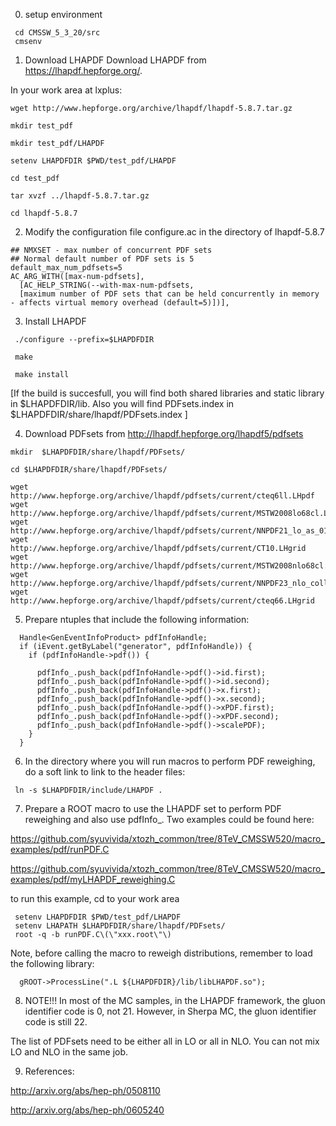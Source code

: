 0) setup environment

```
 cd CMSSW_5_3_20/src
 cmsenv
```

1) Download LHAPDF
   Download LHAPDF from https://lhapdf.hepforge.org/.

 In your work area at lxplus:

 ```  
 wget http://www.hepforge.org/archive/lhapdf/lhapdf-5.8.7.tar.gz
  
 mkdir test_pdf

 mkdir test_pdf/LHAPDF

 setenv LHAPDFDIR $PWD/test_pdf/LHAPDF

 cd test_pdf

 tar xvzf ../lhapdf-5.8.7.tar.gz

 cd lhapdf-5.8.7
``` 

2) Modify the configuration file configure.ac in the directory of lhapdf-5.8.7

```
## NMXSET - max number of concurrent PDF sets
## Normal default number of PDF sets is 5
default_max_num_pdfsets=5
AC_ARG_WITH([max-num-pdfsets],
  [AC_HELP_STRING(--with-max-num-pdfsets,
  [maximum number of PDF sets that can be held concurrently in memory - affects virtual memory overhead (default=5)])],
```

3) Install LHAPDF
```
 ./configure --prefix=$LHAPDFDIR

 make
 
 make install

```

 [If the build is succesfull, you will find both shared libraries and 
 static library in $LHAPDFDIR/lib.
 Also you will find PDFsets.index in $LHAPDFDIR/share/lhapdf/PDFsets.index
 ]
 
4) Download PDFsets from http://lhapdf.hepforge.org/lhapdf5/pdfsets

```
mkdir  $LHAPDFDIR/share/lhapdf/PDFsets/
 
cd $LHAPDFDIR/share/lhapdf/PDFsets/

wget http://www.hepforge.org/archive/lhapdf/pdfsets/current/cteq6ll.LHpdf
wget http://www.hepforge.org/archive/lhapdf/pdfsets/current/MSTW2008lo68cl.LHgrid
wget http://www.hepforge.org/archive/lhapdf/pdfsets/current/NNPDF21_lo_as_0119_100.LHgrid
wget http://www.hepforge.org/archive/lhapdf/pdfsets/current/CT10.LHgrid
wget http://www.hepforge.org/archive/lhapdf/pdfsets/current/MSTW2008nlo68cl.LHgrid
wget http://www.hepforge.org/archive/lhapdf/pdfsets/current/NNPDF23_nlo_collider_as_0118.LHgrid
wget http://www.hepforge.org/archive/lhapdf/pdfsets/current/cteq66.LHgrid

```

5) Prepare ntuples that include the following information:

```
  Handle<GenEventInfoProduct> pdfInfoHandle;
  if (iEvent.getByLabel("generator", pdfInfoHandle)) {
    if (pdfInfoHandle->pdf()) {

      pdfInfo_.push_back(pdfInfoHandle->pdf()->id.first);
      pdfInfo_.push_back(pdfInfoHandle->pdf()->id.second);
      pdfInfo_.push_back(pdfInfoHandle->pdf()->x.first);
      pdfInfo_.push_back(pdfInfoHandle->pdf()->x.second);
      pdfInfo_.push_back(pdfInfoHandle->pdf()->xPDF.first);
      pdfInfo_.push_back(pdfInfoHandle->pdf()->xPDF.second);
      pdfInfo_.push_back(pdfInfoHandle->pdf()->scalePDF);
    }
  }

```

6) In the directory where you will run macros to perform PDF 
 reweighing, do a soft link to link to the header files:
 
```
 ln -s $LHAPDFDIR/include/LHAPDF .
```


7) Prepare a ROOT macro to use the LHAPDF set to perform PDF reweighing 
 and also use pdfInfo_. Two examples could be found here:

https://github.com/syuvivida/xtozh_common/tree/8TeV_CMSSW520/macro_examples/pdf/runPDF.C

https://github.com/syuvivida/xtozh_common/tree/8TeV_CMSSW520/macro_examples/pdf/myLHAPDF_reweighing.C

 to run this example, cd to your work area
```
 setenv LHAPDFDIR $PWD/test_pdf/LHAPDF
 setenv LHAPATH $LHAPDFDIR/share/lhapdf/PDFsets/
 root -q -b runPDF.C\(\"xxx.root\"\)
```

Note, before calling the macro to reweigh distributions, remember to load 
 the following library:
```
  gROOT->ProcessLine(".L ${LHAPDFDIR}/lib/libLHAPDF.so");
```


8) NOTE!!!
 In most of the MC samples, in the LHAPDF framework, 
 the gluon identifier code is 0, not 21. However, in Sherpa MC, 
 the gluon identifier code is still 22.

 The list of PDFsets need to be either all in LO or all in NLO. 
 You can not mix LO and NLO in the same job.

9) References:
 
 http://arxiv.org/abs/hep-ph/0508110

 http://arxiv.org/abs/hep-ph/0605240